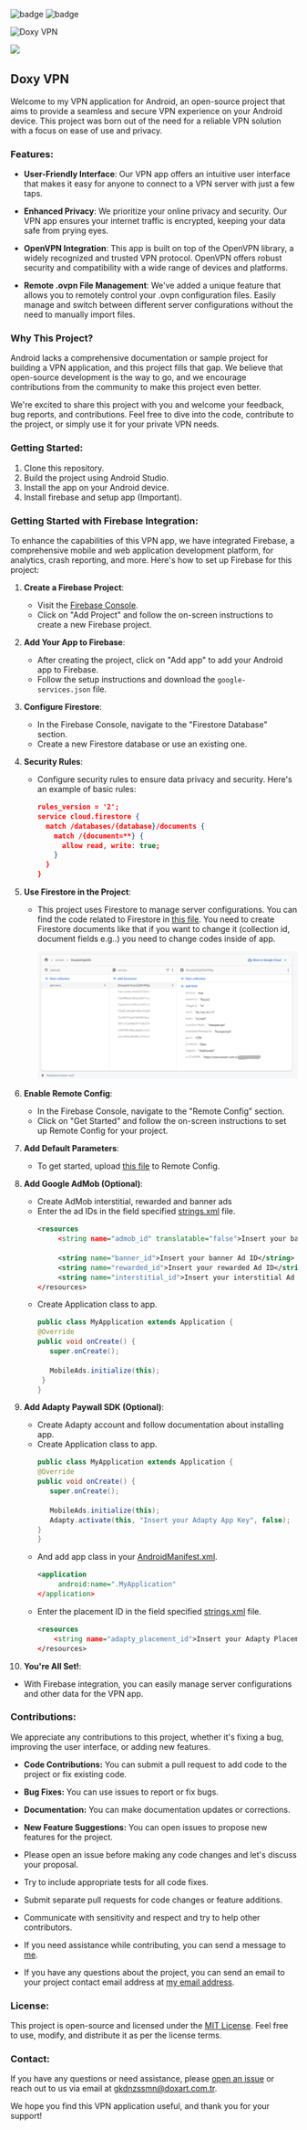 ![badge](https://flat.badgen.net/badge/DoxyVPN/Still%20in%20development/red) ![badge](https://flat.badgen.net/badge/License/Free/green)

![Doxy VPN](https://i.ibb.co/NNfkBts/Frame-100.png)  

[<img src="https://www.freepnglogos.com/uploads/play-store-logo-png/play-store-logo-nisi-filters-australia-11.png">](https://play.google.com/store/apps/details?id=com.doxart.ivpn)

## Doxy VPN

Welcome to my VPN application for Android, an open-source project that aims to provide a seamless and secure VPN experience on your Android device. This project was born out of the need for a reliable VPN solution with a focus on ease of use and privacy.

### Features:
- **User-Friendly Interface**: Our VPN app offers an intuitive user interface that makes it easy for anyone to connect to a VPN server with just a few taps.

- **Enhanced Privacy**: We prioritize your online privacy and security. Our VPN app ensures your internet traffic is encrypted, keeping your data safe from prying eyes.

- **OpenVPN Integration**: This app is built on top of the OpenVPN library, a widely recognized and trusted VPN protocol. OpenVPN offers robust security and compatibility with a wide range of devices and platforms.

- **Remote .ovpn File Management**: We've added a unique feature that allows you to remotely control your .ovpn configuration files. Easily manage and switch between different server configurations without the need to manually import files.

### Why This Project?
Android lacks a comprehensive documentation or sample project for building a VPN application, and this project fills that gap. We believe that open-source development is the way to go, and we encourage contributions from the community to make this project even better.

We're excited to share this project with you and welcome your feedback, bug reports, and contributions. Feel free to dive into the code, contribute to the project, or simply use it for your private VPN needs.

### Getting Started:
1. Clone this repository.
2. Build the project using Android Studio.
3. Install the app on your Android device.
4. Install firebase and setup app (Important).

### Getting Started with Firebase Integration:

To enhance the capabilities of this VPN app, we have integrated Firebase, a comprehensive mobile and web application development platform, for analytics, crash reporting, and more. Here's how to set up Firebase for this project:

1. **Create a Firebase Project**:
   - Visit the [Firebase Console](https://console.firebase.google.com/).
   - Click on "Add Project" and follow the on-screen instructions to create a new Firebase project.

2. **Add Your App to Firebase**:
   - After creating the project, click on "Add app" to add your Android app to Firebase.
   - Follow the setup instructions and download the `google-services.json` file.

3. **Configure Firestore**:
   - In the Firebase Console, navigate to the "Firestore Database" section.
   - Create a new Firestore database or use an existing one.

4. **Security Rules**:
   - Configure security rules to ensure data privacy and security. Here's an example of basic rules:
     ```json
     rules_version = '2';
     service cloud.firestore {
       match /databases/{database}/documents {
         match /{document=**} {
           allow read, write: true;
         }
       }
     }
     ```

5. **Use Firestore in the Project**:
   - This project uses Firestore to manage server configurations. You can find the code related to Firestore in [this file](https://github.com/doxart/DoxyVPN/blob/master/firestore-collection-template.json). You need to create Firestore documents like that if you want to change it (collection id, document fields e.g..) you need to change codes inside of app. 

     ![Document template](https://github.com/doxart/DoxyVPN/blob/master/firestore-document-template.png)   

6. **Enable Remote Config**:
   - In the Firebase Console, navigate to the "Remote Config" section.
   - Click on "Get Started" and follow the on-screen instructions to set up Remote Config for your project.

7. **Add Default Parameters**:
   - To get started, upload [this file](https://github.com/doxart/DoxyVPN/blob/master/remote_config_DoxyVPN.json) to Remote Config.

8. **Add Google AdMob (Optional)**:
   - Create AdMob interstitial, rewarded and banner ads
   - Enter the ad IDs in the field specified [strings.xml](https://github.com/doxart/DoxyVPN/blob/master/app/src/main/res/values/strings.xml) file.
     ```xml
     <resources
          <string name="admob_id" translatable="false">Insert your banner App ID</string>
     
          <string name="banner_id">Insert your banner Ad ID</string>
          <string name="rewarded_id">Insert your rewarded Ad ID</string>
          <string name="interstitial_id">Insert your interstitial Ad ID</string>
     </resources>
     ```
   - Create Application class to app.
     ```java
     public class MyApplication extends Application {
     @Override
     public void onCreate() {
        super.onCreate();

        MobileAds.initialize(this);
      }
     }
     ```

8. **Add Adapty Paywall SDK (Optional)**:
   - Create Adapty account and follow documentation about installing app.
   - Create Application class to app.
     ```java
     public class MyApplication extends Application {
     @Override
     public void onCreate() {
        super.onCreate();

        MobileAds.initialize(this);
        Adapty.activate(this, "Insert your Adapty App Key", false);
     }
     }
     ```
   - And add app class in your [AndroidManifest.xml](https://github.com/doxart/DoxyVPN/blob/master/app/src/main/AndroidManifest.xml).
     ```xml
     <application
          android:name=".MyApplication"
     </application>
     ```
   - Enter the placement ID in the field specified [strings.xml](https://github.com/doxart/DoxyVPN/blob/master/app/src/main/res/values/strings.xml) file.
      ```xml
     <resources
          <string name="adapty_placement_id">Insert your Adapty Placement ID</string>
     </resources>
     ```

11. **You're All Set!**:
   - With Firebase integration, you can easily manage server configurations and other data for the VPN app.


### Contributions:
We appreciate any contributions to this project, whether it's fixing a bug, improving the user interface, or adding new features.

- **Code Contributions:** You can submit a pull request to add code to the project or fix existing code.
- **Bug Fixes:** You can use issues to report or fix bugs.
- **Documentation:** You can make documentation updates or corrections.
- **New Feature Suggestions:** You can open issues to propose new features for the project.

- Please open an issue before making any code changes and let's discuss your proposal.
- Try to include appropriate tests for all code fixes.
- Submit separate pull requests for code changes or feature additions.
- Communicate with sensitivity and respect and try to help other contributors.

- If you need assistance while contributing, you can send a message to [me](https://github.com/doxart).
- If you have any questions about the project, you can send an email to your project contact email address at [my email address](mailto:gkdnzssmn@doxart.com.tr).

### License:
This project is open-source and licensed under the [MIT License](LICENSE). Feel free to use, modify, and distribute it as per the license terms.

### Contact:
If you have any questions or need assistance, please [open an issue](https://github.com/doxart/DoxyVPN/issues) or reach out to us via email at gkdnzssmn@doxart.com.tr.

We hope you find this VPN application useful, and thank you for your support!


